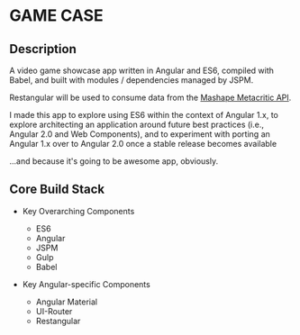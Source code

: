 GAME CASE
========================================================================

## Description
A video game showcase app written in Angular and ES6, compiled with Babel, and built 
with modules / dependencies managed by JSPM.

Restangular will be used to consume data from the [Mashape Metacritic API](https://www.mashape.com/byroredux/metacritic-v2).

I made this app to explore using ES6 within the context of Angular 1.x, to explore architecting an application around future best practices (i.e., Angular 2.0 and Web Components), and to experiment with porting an Angular 1.x over to Angular 2.0 once a stable release becomes available

...and because it's going to be awesome app, obviously. 


## Core Build Stack

  - Key Overarching Components
    - ES6
    - Angular
    - JSPM
    - Gulp
    - Babel
    
  - Key Angular-specific Components
    - Angular Material
    - UI-Router
    - Restangular


